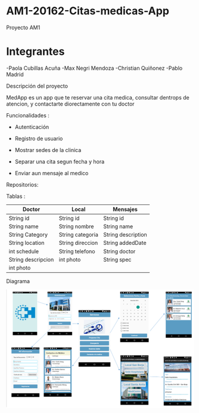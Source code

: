 # AM1-20162-Citas-medicas-App

Proyecto AM1

# Integrantes

-Paola Cubillas Acuña
-Max Negri Mendoza
-Christian Quiñonez
-Pablo Madrid


Descripción del proyecto

MedApp es un app que te reservar una cita medica, consultar dentrops de atencion, y contactarte diorectamente con tu doctor

Funcionalidades :

- Autenticación

- Registro de usuario

- Mostrar sedes de la clinica

- Separar una cita segun fecha y hora

- Enviar aun mensaje al medico


Repositorios:

Tablas : 

Doctor | Local  | Mensajes  
------------ | ------------- | -------------
String id | String id | String id 
String name | String nombre | String name
String Category | String categoria | String description
String location | String direccion | String addedDate
int schedule | String telefono|String doctor
|String descripcion|int photo|String spec
int photo|

Diagrama

![](https://github.com/isil-pe/AM01-20162-Citas-medicas-App/blob/master/diagrama.png)
